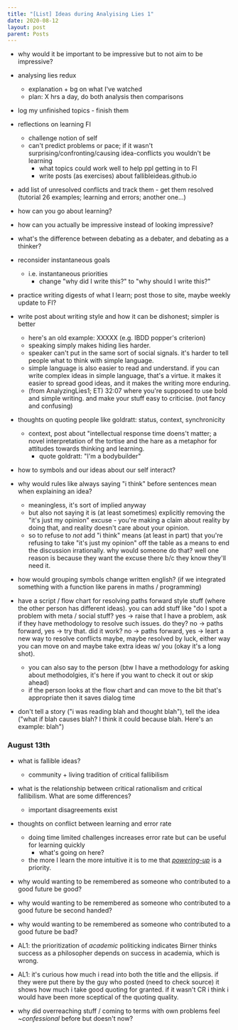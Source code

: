 ```yaml
---
title: "[List] Ideas during Analyising Lies 1"
date: 2020-08-12
layout: post
parent: Posts
---
```


- why would it be important to be impressive but to not aim to be impressive?

- analysing lies redux
  - explanation + bg on what I've watched
  - plan: X hrs a day, do both analysis then comparisons

- log my unfinished topics - finish them

- reflections on learning FI
  - challenge notion of self
  - can't predict problems or pace; if it wasn't surprising/confronting/causing idea-conflicts you wouldn't be learning
    - what topics could work well to help ppl getting in to FI
    - write posts (as exercises) about fallibleideas.github.io

- add list of unresolved conflicts and track them - get them resolved (tutorial 26 examples; learning and errors; another one...)

- how can you go about learning?

- how can you actually be impressive instead of looking impressive?

- what's the difference between debating as a debater, and debating as a thinker?

- reconsider instantaneous goals
  - i.e. instantaneous priorities
    - change "why did I write this?" to "why should I write this?"

- practice writing digests of what I learn; post those to site, maybe weekly update to FI?

- write post about writing style and how it can be dishonest; simpler is better
  - here's an old example: XXXXX (e.g. IBDD popper's criterion)
  - speaking simply makes hiding lies harder.
  - speaker can't put in the same sort of social signals. it's harder to tell people what to think with simple language.
  - simple language is also easier to read and understand. if you can write complex ideas in simple language, that's a virtue. it makes it easier to spread good ideas, and it makes the writing more enduring.
  - (from AnalyzingLies1; ET) 32:07 where you're supposed to use bold and simple writing. and make your stuff easy to criticise. (not fancy and confusing)

- thoughts on quoting people like goldratt: status, context, synchronicity
  - context, post about "intellectual response time doens't matter; a novel interpretation of the tortise and the hare as a metaphor for attitudes towards thinking and learning.
    - quote goldratt: "I'm a bodybuilder"

- how to symbols and our ideas about our self interact?

- why would rules like always saying "i think" before sentences mean when explaining an idea?
  - meaningless, it's sort of implied anyway
  - but also not saying it is (at least sometimes) explicitly removing the "it's just my opinion" excuse - you're making a claim about reality by doing that, and reality doesn't care about your opinion.
  - so to refuse to *not* add "i think" means (at least in part) that you're refusing to take "it's just my opinion" off the table as a means to end the discussion irrationally. why would someone do that? well one reason is because they want the excuse there b/c they know they'll need it.

- how would grouping symbols change written english? (if we integrated something with a function like parens in maths / programming)

- have a script / flow chart for resolving paths forward style stuff (where the other person has different ideas). you can add stuff like "do I spot a problem with meta / social stuff? yes -> raise that I have a problem, ask if they have methodology to resolve such issues. do they? no -> paths forward, yes -> try that. did it work? no -> paths forward, yes -> leart a new way to resolve conflicts maybe, maybe resolved by luck, either way you can move on and maybe take extra ideas w/ you (okay it's a long shot).
  - you can also say to the person (btw I have a methodology for asking about methodolgies, it's here if you want to check it out or skip ahead)
  - if the person looks at the flow chart and can move to the bit that's appropriate then it saves dialog time

- don't tell a story ("i was reading blah and thought blah"), tell the idea ("what if blah causes blah? I think it could because blah. Here's an example: blah")

### August 13th

- what is fallible ideas?
  - community + living tradition of critical fallibilism

- what is the relationship between critical rationalism and critical fallibilism. What are some differences?
  - important disagreements exist

- thoughts on conflict between learning and error rate
  - doing time limited challenges increases error rate but can be useful for learning quickly
    - what's going on here?
  - the more I learn the more intuitive it is to me that [*powering-up*](https://www.elliottemple.com/essays/life-overreaching-correcting-error) is a priority.

- why would wanting to be remembered as someone who contributed to a good future be good?
  
- why would wanting to be remembered as someone who contributed to a good future be second handed?

- why would wanting to be remembered as someone who contributed to a good future be bad?

- AL1: the prioritization of *academic* politicking indicates Birner thinks success as a philosopher depends on success in academia, which is wrong.

- AL1: it's curious how much i read into both the title and the ellipsis. if they were put there by the guy who posted (need to check source) it shows how much i take good quoting for granted. if it wasn't CR i think i would have been more sceptical of the quoting quality.

- why did overreaching stuff / coming to terms with own problems feel *~confessional* before but doesn't now?
